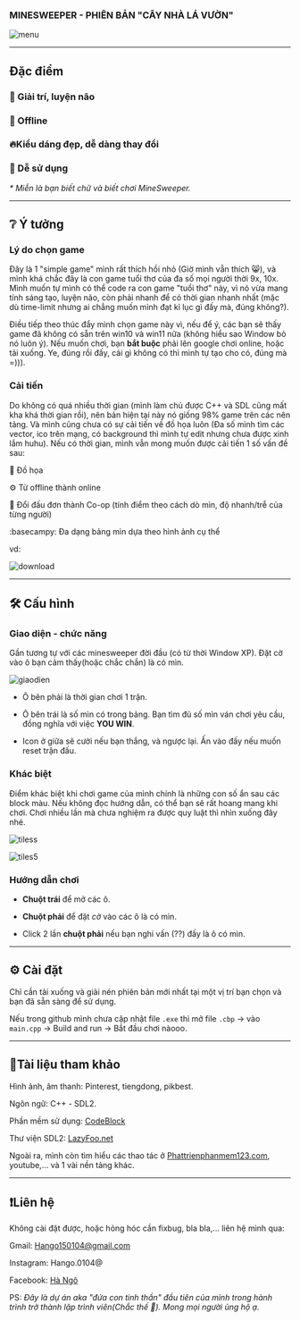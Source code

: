 ### MINESWEEPER - PHIÊN BẢN "CÂY NHÀ LÁ VƯỜN"
![menu](https://github.com/HaNgo0104/GameCpp/assets/126258832/447d9097-00ab-4048-a9be-74de9c76b192)

------

## Đặc điểm

### 🧠 Giải trí, luyện não
### 📝 Offline
### 🔥Kiểu dáng đẹp, dễ dàng thay đổi
### 👶 Dễ sử dụng

*\* Miễn là bạn biết chữ và biết chơi MineSweeper.*

------

## ❔ Ý tưởng

### Lý do chọn game 

  Đây là 1 "simple game" mình rất thích hồi nhỏ (Giờ mình vẫn thích 😸), và mình khá chắc đây là con game tuổi thơ của đa số mọi người thời 9x, 10x. Mình muốn tự mình có thể code ra con game "tuổi thơ" này, vì nó vừa mang tính sáng tạo, luyện não, còn phải nhanh để có thời gian nhanh nhất (mặc dù time-limit nhưng ai chẳng muốn mình đạt kỉ lục gì đấy mà, đúng không?). 
  
  Điều tiếp theo thúc đẩy mình chọn game này vì, nếu để ý, các bạn sẽ thấy game đã không có sẵn trên win10 và win11 nữa (không hiểu sao Window bỏ nó luôn ý). Nếu muốn chơi, bạn **bắt buộc** phải lên google chơi online, hoặc tải xuống. Ye, đúng rồi đấy, cái gì không có thì mình tự tạo cho có, đúng mà =))).
  
### Cải tiến 

  Do không có quá nhiều thời gian (mình làm chủ được C++ và SDL cũng mất kha khá thời gian rồi), nên bản hiện tại này nó giống 98% game trên các nên tảng. Và mình cũng chưa có sự cải tiến về đồ họa luôn (Đa số mình tìm các vector, ico trên mạng, có background thì mình tự edit nhưng chưa được xinh lắm huhu). Nếu có thời gian, mình vẫn mong muốn được cải tiến 1 số vấn đề sau: 
  
  🎨 Đồ họa
  
  ⚙️ Từ offline thành online
  
  🏁 Đổi đấu đơn thành Co-op (tính điểm theo cách dò mìn, độ nhanh/trễ của từng người)
  
  :basecampy: Đa dạng bảng mìn dựa theo hình ảnh cụ thể 
  
  vd: 
  
  ![download](https://github.com/HaNgo0104/GameCpp/assets/126258832/05c36ed5-516c-419a-b8af-29a422ee641e)

  
------

## 🛠️ Cấu hình

### Giao diện - chức năng

Gần tương tự với các minesweeper đời đầu (có từ thời Window XP). Đặt cờ vào ô bạn cảm thấy(hoặc chắc chắn) là có mìn.  

![giaodien](https://github.com/HaNgo0104/GameCpp/assets/126258832/66262c72-8339-40d0-b18a-46d960ecfed4)

  * Ô bên phải là thời gian chơi 1 trận. 

  * Ô bên trái là số mìn có trong bảng. Bạn tìm đủ số mìn ván chơi yêu cầu, đồng nghĩa với việc **YOU WIN**.
   
  * Icon ở giữa sẽ cười nếu bạn thắng, và ngược lại. Ấn vào đấy nếu muốn reset trận đấu.

### Khác biệt
   
   Điểm khác biệt khi chơi game của mình chính là những con số ẩn sau các block màu. Nếu không đọc hướng dẫn, có thể bạn sẽ rất hoang mang khi chơi. Chơi nhiều lần mà chưa nghiệm ra được quy luật thì nhìn xuống đây nhé.
   
  ![tiless](https://github.com/HaNgo0104/GameCpp/assets/126258832/06291dd6-a872-4b73-8032-c41032ea4f6c)

  ![tiles5](https://github.com/HaNgo0104/GameCpp/assets/126258832/c967049c-0be8-4384-80a7-dffb5ca20f1a)

   
### Hướng dẫn chơi

  * **Chuột trái** để mở các ô.

  * **Chuột phải** để đặt *cờ* vào các ô là có mìn. 

  * Click 2 lần **chuột phải** nếu bạn nghi vấn (??) đấy là ô có mìn. 
  
------
  
## ⚙️ Cài đặt

  Chỉ cần tải xuống và giải nén phiên bản mới nhất tại một vị trí bạn chọn và bạn đã sẵn sàng để sử dụng.
  
  Nếu trong github mình chưa cập nhật file `.exe` thì mở file `.cbp` -> vào `main.cpp` -> Build and run -> Bắt đầu chơi nàooo.
  
------
  
## 🚩Tài liệu tham khảo
  
  Hình ảnh, âm thanh: Pinterest, tiengdong, pikbest.
  
  Ngôn ngữ: C++ - SDL2.
  
  Phần mềm sử dụng: [CodeBlock](https://www.codeblocks.org/downloads/) 
  
  Thư viện SDL2: [LazyFoo.net](https://lazyfoo.net/tutorials/SDL/)
  
  Ngoài ra, mình còn tìm hiểu các thao tác ở [Phattrienphanmem123.com](https://phattrienphanmem123az.com/lap-trinh-game-cpp), youtube,... và 1 vài nền tảng khác.

------
  
 ## ❗Liên hệ
  Không cài đặt được, hoặc hỏng hóc cần fixbug, bla bla,... liên hệ mình qua: 
    
  Gmail: Hango150104@gmail.com
  
  Instagram: Hango.0104@
  
  Facebook: [Hà Ngô](https://www.facebook.com/HaNgo.0104)
  
  PS: *Đây là dự án aka "đứa con tinh thần" đầu tiên của mình trong hành trình trở thành lập trình viên(Chắc thế 🦫). Mong mọi người ủng hộ ạ.*
  

    
  
